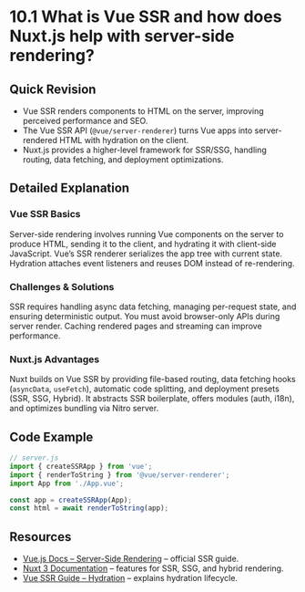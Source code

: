 # 10.1 What is Vue SSR and how does Nuxt.js help with server-side rendering?

## Quick Revision
- Vue SSR renders components to HTML on the server, improving perceived performance and SEO.
- The Vue SSR API (`@vue/server-renderer`) turns Vue apps into server-rendered HTML with hydration on the client.
- Nuxt.js provides a higher-level framework for SSR/SSG, handling routing, data fetching, and deployment optimizations.

## Detailed Explanation
### Vue SSR Basics
Server-side rendering involves running Vue components on the server to produce HTML, sending it to the client, and hydrating it with client-side JavaScript. Vue’s SSR renderer serializes the app tree with current state. Hydration attaches event listeners and reuses DOM instead of re-rendering.

### Challenges & Solutions
SSR requires handling async data fetching, managing per-request state, and ensuring deterministic output. You must avoid browser-only APIs during server render. Caching rendered pages and streaming can improve performance.

### Nuxt.js Advantages
Nuxt builds on Vue SSR by providing file-based routing, data fetching hooks (`asyncData`, `useFetch`), automatic code splitting, and deployment presets (SSR, SSG, Hybrid). It abstracts SSR boilerplate, offers modules (auth, i18n), and optimizes bundling via Nitro server.

## Code Example
```js
// server.js
import { createSSRApp } from 'vue';
import { renderToString } from '@vue/server-renderer';
import App from './App.vue';

const app = createSSRApp(App);
const html = await renderToString(app);
```

## Resources
- [Vue.js Docs – Server-Side Rendering](https://vuejs.org/guide/scaling-up/ssr.html) – official SSR guide.
- [Nuxt 3 Documentation](https://nuxt.com/docs) – features for SSR, SSG, and hybrid rendering.
- [Vue SSR Guide – Hydration](https://vuejs.org/guide/scaling-up/ssr.html#client-hydration) – explains hydration lifecycle.
